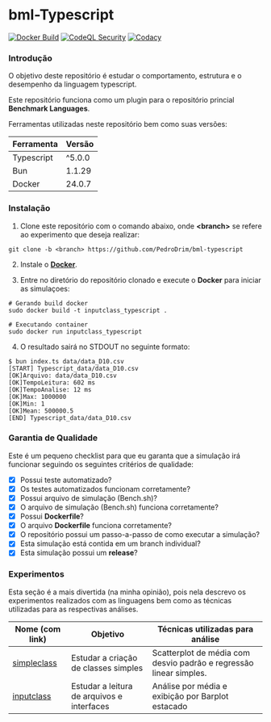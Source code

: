 # bml-Typescript

[![Docker Build](https://github.com/PedroDrim/bml-typescript/actions/workflows/bun.yml/badge.svg?branch=simpleclass)](https://github.com/PedroDrim/bml-typescript/actions)
[![CodeQL Security](https://github.com/PedroDrim/bml-typescript/actions/workflows/codeql.yml/badge.svg?branch=simpleclass)](https://github.com/PedroDrim/bml-typescript/actions)
[![Codacy](https://github.com/PedroDrim/bml-typescript/actions/workflows/codacy.yml/badge.svg?branch=simpleclass)](https://github.com/PedroDrim/bml-typescript/actions)


### Introdução

O objetivo deste repositório é estudar o comportamento, estrutura e o desempenho da linguagem typescript.

Este repositório funciona como um plugin para o repositório princial **Benchmark Languages**.

Ferramentas utilizadas neste repositório bem como suas versões:

|Ferramenta |Versão  |
|-----------|--------|
|Typescript |^5.0.0  |
|Bun        |1.1.29  |
|Docker     |24.0.7  |

### Instalação

1. Clone este repositório com o comando abaixo, onde **\<branch\>** se refere ao experimento que deseja realizar:

```
git clone -b <branch> https://github.com/PedroDrim/bml-typescript
```

2. Instale o [**Docker**](https://docs.docker.com/engine/install/).

3. Entre no diretório do repositório clonado e execute o **Docker** para iniciar as simulaçoes:

```
# Gerando build docker
sudo docker build -t inputclass_typescript .

# Executando container
sudo docker run inputclass_typescript
```

4. O resultado sairá no STDOUT no seguinte formato:

```
$ bun index.ts data/data_D10.csv
[START] Typescript_data/data_D10.csv
[OK]Arquivo: data/data_D10.csv
[OK]TempoLeitura: 602 ms 
[OK]TempoAnalise: 12 ms 
[OK]Max: 1000000
[OK]Min: 1
[OK]Mean: 500000.5
[END] Typescript_data/data_D10.csv
```

### Garantia de Qualidade

Este é um pequeno checklist para que eu garanta que a simulação irá funcionar seguindo os seguintes critérios de qualidade:

- [x] Possui teste automatizado?
- [x] Os testes automatizados funcionam corretamente?
- [x] Possui arquivo de simulação (Bench.sh)?
- [x] O arquivo de simulação (Bench.sh) funciona corretamente?
- [x] Possui **Dockerfile**?
- [x] O arquivo **Dockerfile** funciona corretamente?
- [x] O repositório possui um passo-a-passo de como executar a simulação?
- [x] Esta simulação está contida em um branch individual?
- [x] Esta simulação possui um **release**?

### Experimentos

Esta seção é a mais divertida (na minha opinião), pois nela descrevo os experimentos realizados com as linguagens bem como as técnicas utilizadas para as respectivas análises.

| Nome (com link) | Objetivo | Técnicas utilizadas para análise |
|-----------------|----------|----------------------------------|
| [simpleclass](https://github.com/PedroDrim/Benchmark-Languages/blob/simpleclass/Documents/simpleclass.md) | Estudar a criação de classes simples | Scatterplot de média com desvio padrão e regressão linear simples.|
| [inputclass](https://github.com/PedroDrim/Benchmark-Languages/blob/master/outputs/inputclass/inputclass.md) | Estudar a leitura de arquivos e interfaces | Análise por média e exibição por Barplot estacado |
